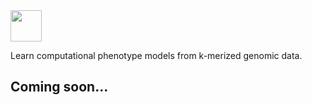 <img src="http://graal.ift.ulaval.ca/adrouin/kover.png" height="50" />

Learn computational phenotype models from k-merized genomic data.

## Coming soon...
